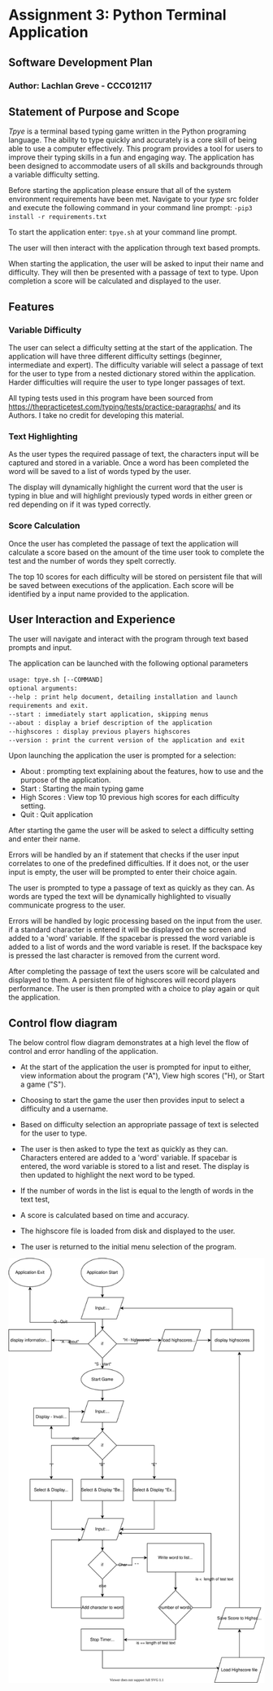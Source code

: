 # Assignment 3: Python Terminal Application

## Software Development Plan

### Author: Lachlan Greve - CCC012117

## Statement of Purpose and Scope

*Tpye* is a terminal based typing game written in the Python programing language. The ability to type quickly and accurately is a core skill of being able to use a computer effectively. This program provides a tool for users to improve their typing skills in a fun and engaging way. The application has been designed to accommodate users of all skills and backgrounds through a variable difficulty setting.  

Before starting the application please ensure that all of the system environment requirements have been met. Navigate to your *type* src folder and execute the following command in your command line prompt: 
`-pip3 install -r requirements.txt`

To start the application enter: `tpye.sh` at your command line prompt.

The user will then interact with the application through text based prompts.

When starting the application, the user will be asked to input their name and difficulty. They will then be presented with a passage of text to type. Upon completion a score will be calculated and displayed to the user.

## Features

### Variable Difficulty

The user can select a difficulty setting at the start of the application. The application will have three different difficulty settings (beginner, intermediate and expert). The difficulty variable will select a passage of text for the user to type from a nested dictionary stored within the application. Harder difficulties will require the user to type longer passages of text.

All typing tests used in this program have been sourced from https://thepracticetest.com/typing/tests/practice-paragraphs/ and its Authors. I take no credit for developing this material.

### Text Highlighting
  
As the user types the required passage of text, the characters input will be captured and stored in a variable. Once a word has been completed the word will be saved to a list of words typed by the user.

The display will dynamically highlight the current word that the user is typing in blue and will highlight previously typed words in either green or red depending on if it was typed correctly.

### Score Calculation

Once the user has completed the passage of text the application will calculate a score based on the amount of the time user took to complete the test and the number of words they spelt correctly.

The top 10 scores for each difficulty will be stored on persistent file that will be saved between executions of the application. Each score will be identified by a input name provided to the application.  

## User Interaction and Experience

The user will navigate and interact with the program through text based prompts and input.

The application can be launched with the following optional parameters 

`usage: tpye.sh [--COMMAND]`  
`optional arguments: `  
`--help : print help document, detailing installation and launch requirements and exit. `  
`--start : immediately start application, skipping menus`  
`--about : display a brief description of the application`  
`--highscores : display previous players highscores`  
`--version : print the current version of the application and exit`  

Upon launching the application the user is prompted for a selection:

- About : prompting text explaining about the features, how to use and the purpose of the application.
- Start : Starting the main typing game
- High Scores : View top 10 previous high scores for each difficulty setting.
- Quit : Quit application

After starting the game the user will be asked to select a difficulty setting and enter their name.

Errors will be handled by an if statement that checks if the user input correlates to one of the predefined difficulties. If it does not, or the user input is empty, the user will be prompted to enter their choice again.

The user is prompted to type a passage of text as quickly as they can. As words are typed the text will be dynamically highlighted to visually communicate progress to the user.

Errors will be handled by logic processing based on the input from the user. if a standard character is entered it will be displayed on the screen and added to a 'word' variable. If the spacebar is pressed the word variable is added to a list of words and the word variable is reset. If the backspace key is pressed the last character is removed from the current word.

After completing the passage of text the users score will be calculated and displayed to them. A persistent file of highscores will record players performance. The user is then prompted with a choice to play again or quit the application.  

## Control flow diagram

The below control flow diagram demonstrates at a high level the flow of control and error handling of the application. 

- At the start of the application the user is prompted for input to either, view information about the program ("A"), View high scores ("H), or Start a game ("S").

- Choosing to start the game the user then provides input to select a difficulty and a username.

- Based on difficulty selection an appropriate passage of text is selected for the user to type. 

- The user is then asked to type the text as quickly as they can. Characters entered are added to a 'word' variable. If spacebar is entered, the word variable is stored to a list and reset. The display is then updated to highlight the next word to be typed.

- If the number of words in the list is equal to the length of words in the text test, 

- A score is calculated based on time and accuracy. 

- The highscore file is loaded from disk and displayed to the user.

- The user is returned to the initial menu selection of the program.
 

![Control Flow Diagram](../ControlFlowDiagram/ControlFlowDiagram.svg)
